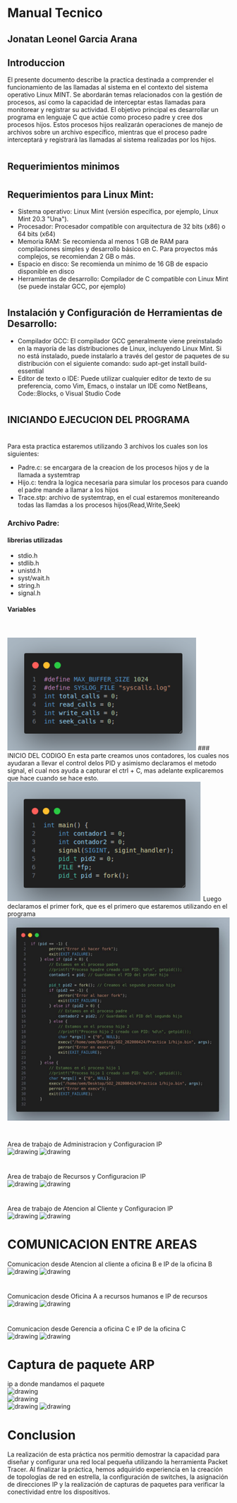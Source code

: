 # Manual Tecnico
## Jonatan Leonel Garcia Arana
## Introduccion 
El presente documento describe la practica destinada a comprender el funcionamiento de las
llamadas al sistema en el contexto del sistema operativo Linux MINT. Se abordarán temas
relacionados con la gestión de procesos, así como la capacidad de interceptar estas llamadas
para monitorear y registrar su actividad.
El objetivo principal es desarrollar un programa en lenguaje C que actúe como proceso padre y
cree dos procesos hijos. Estos procesos hijos realizarán operaciones de manejo de archivos
sobre un archivo específico, mientras que el proceso padre interceptará y registrará las llamadas
al sistema realizadas por los hijos.
#
## Requerimientos minimos
#
## Requerimientos para Linux Mint:
- Sistema operativo: Linux Mint (versión específica, por ejemplo, Linux Mint 20.3 "Una").
- Procesador: Procesador compatible con arquitectura de 32 bits (x86) o 64 bits (x64)
- Memoria RAM: Se recomienda al menos 1 GB de RAM para compilaciones simples y
desarrollo básico en C. Para proyectos más complejos, se recomiendan 2 GB o más.
- Espacio en disco: Se recomienda un mínimo de 16 GB de espacio disponible en disco
- Herramientas de desarrollo: Compilador de C compatible con Linux Mint (se puede
instalar GCC, por ejemplo)
# 
## Instalación y Configuración de Herramientas de Desarrollo:
- Compilador GCC: El compilador GCC generalmente viene preinstalado en la mayoría de
las distribuciones de Linux, incluyendo Linux Mint. Si no está instalado, puede instalarlo
a través del gestor de paquetes de su distribución con el siguiente comando:
sudo apt-get install build-essential
- Editor de texto o IDE: Puede utilizar cualquier editor de texto de su preferencia, como
Vim, Emacs, o instalar un IDE como NetBeans, Code::Blocks, o Visual Studio Code
#
## INICIANDO EJECUCION DEL PROGRAMA
#
Para esta practica estaremos utilizando 3 archivos los cuales son los siguientes:
- Padre.c: se encargara de la creacion de los procesos hijos y de la llamada a systemtrap
- Hijo.c: tendra la logica necesaria para simular los procesos para cuando el padre mande a llamar a los hijos
- Trace.stp: archivo de systemtrap, en el cual estaremos monitereando todas las llamdas a los procesos hijos(Read,Write,Seek)
### Archivo Padre:
#### librerias utilizadas 
- stdio.h
- stdlib.h
- unistd.h
- syst/wait.h
- string.h
- signal.h
#### Variables
#
<br>
<img src="./Imagenes/variables.png" alt="drawing"/>
### INICIO DEL CODIGO
En esta parte creamos unos contadores, los cuales nos ayudaran a llevar el control delos PID y asimismo declaramos el metodo signal, el cual nos ayuda a capturar el ctrl + C, mas adelante explicaremos que hace cuando se hace esto.
<br>
<img src="./Imagenes/Inicio_padre.png" alt="drawing"/>
Luego declaramos el primer fork, que es el primero que estaremos utilizando en el programa
<br>
<img src="./Imagenes/logica_fork.png" alt="drawing" />


#
Area de trabajo de Administracion y Configuracion IP
<br>
<img src="./Imagenes/Conf_administracion.png" alt="drawing" />
<img src="./Imagenes/Administracion.png" alt="drawing" />

#
Area de trabajo de Recursos y Configuracion IP
<br>
<img src="./Imagenes/Conf_recursos.png" alt="drawing">
<img src="./Imagenes/Recursos.png" alt="drawing" />
#
Area de trabajo de Atencion al Cliente y Configuracion IP
<br>
<img src="./Imagenes/Conf_atencionalcliente.png" alt="drawing" />
<img src="./Imagenes/Atencionalcliente.png" alt="drawing" />
#
# COMUNICACION ENTRE AREAS
Comunicacion desde Atencion al cliente a oficina B e IP de la oficina B
<br>
<img src="./Imagenes/Atencion_OficinaB.png" alt="drawing" />
<img src="./Imagenes/ping_oficinaB.png" alt="drawing" />
#
Comunicacion desde Oficina A a recursos humanos e IP de recursos
<br>
<img src="./Imagenes/OficinaA_recursos.png" alt="drawing" />
<img src="./Imagenes/ping_recursos.png" alt="drawing" />
#
Comunicacion desde Gerencia a oficina C e IP de la oficina C
<br>
<img src="./Imagenes/Gerencia_OficinaC.png" alt="drawing" />
<img src="./Imagenes/ping_oficinaC.png" alt="drawing" />

# Captura de paquete ARP
ip a donde mandamos el paquete
<br>
<img src="./Imagenes/ip_paquete.png" alt="drawing" />
<br>
<img src="./Imagenes/ping_a_paquete.png" alt="drawing" />
<br>
<img src="./Imagenes/PING_ARP.png" alt="drawing" />
<img src="./Imagenes/paquete_enviado.png" alt="drawing" />


#

# Conclusion
La realización de esta práctica nos permitio demostrar la capacidad para diseñar y configurar una red local pequeña utilizando la herramienta Packet Tracer. Al finalizar la práctica, hemos adquirido experiencia en la creación de topologías de red en estrella, la configuración de switches, la asignación de direcciones IP y la realización de capturas de paquetes para verificar la conectividad entre los dispositivos.


